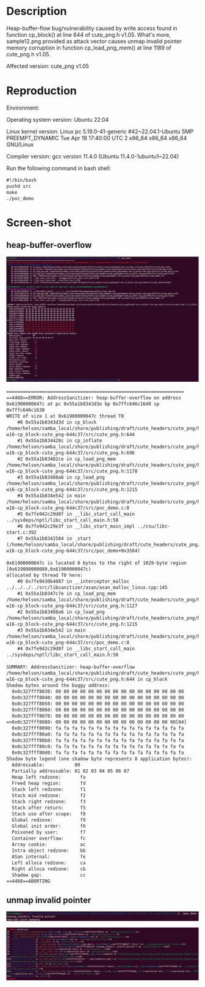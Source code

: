 # Description

Heap-buffer-flow bug/vulnerability caused by write access found in function cp_block() at line 644 of cute_png.h v1.05. What's more, sample12.png provided as attack vector causes unmap invalid pointer memory corruption in function cp_load_png_mem() at line 1189 of cute_png.h v1.05.



Affected version: cute_png v1.05



# Reproduction

Environment:



Operating system version: Ubuntu 22.04



Linux kernel version: Linux pc 5.19.0-41-generic #42~22.04.1-Ubuntu SMP PREEMPT_DYNAMIC Tue Apr 18 17:40:00 UTC 2 x86_64 x86_64 x86_64 GNU/Linux



Compiler version: gcc version 11.4.0 (Ubuntu 11.4.0-1ubuntu1~22.04)



Run the following command in bash shell:

```shell
#!/bin/bash 
pushd src
make
./poc_demo
```



# Screen-shot

## heap-buffer-overflow

![image-20240527234608807](vulDescription.assets/image-20240527234608807.png)



```shell
=================================================================
==4468==ERROR: AddressSanitizer: heap-buffer-overflow on address 0x61900000047c at pc 0x55a1b8343d3e bp 0x7ffc646c1640 sp 0x7ffc646c1630
WRITE of size 1 at 0x61900000047c thread T0
    #0 0x55a1b8343d3d in cp_block /home/helson/samba_local/share/publishing/draft/cute_headers/cute_png/heapof-w16-cp_block-cute_png-644c37/src/cute_png.h:644
    #1 0x55a1b834428c in cp_inflate /home/helson/samba_local/share/publishing/draft/cute_headers/cute_png/heapof-w16-cp_block-cute_png-644c37/src/cute_png.h:696
    #2 0x55a1b83482ce in cp_load_png_mem /home/helson/samba_local/share/publishing/draft/cute_headers/cute_png/heapof-w16-cp_block-cute_png-644c37/src/cute_png.h:1178
    #3 0x55a1b83488a6 in cp_load_png /home/helson/samba_local/share/publishing/draft/cute_headers/cute_png/heapof-w16-cp_block-cute_png-644c37/src/cute_png.h:1215
    #4 0x55a1b834e542 in main /home/helson/samba_local/share/publishing/draft/cute_headers/cute_png/heapof-w16-cp_block-cute_png-644c37/src/poc_demo.c:8
    #5 0x7fe942c29d8f in __libc_start_call_main ../sysdeps/nptl/libc_start_call_main.h:58
    #6 0x7fe942c29e3f in __libc_start_main_impl ../csu/libc-start.c:392
    #7 0x55a1b8341584 in _start (/home/helson/samba_local/share/publishing/draft/cute_headers/cute_png/heapof-w16-cp_block-cute_png-644c37/src/poc_demo+0x3584)

0x61900000047c is located 0 bytes to the right of 1020-byte region [0x619000000080,0x61900000047c)
allocated by thread T0 here:
    #0 0x7fe9430b4887 in __interceptor_malloc ../../../../src/libsanitizer/asan/asan_malloc_linux.cpp:145
    #1 0x55a1b8347c7e in cp_load_png_mem /home/helson/samba_local/share/publishing/draft/cute_headers/cute_png/heapof-w16-cp_block-cute_png-644c37/src/cute_png.h:1127
    #2 0x55a1b83488a6 in cp_load_png /home/helson/samba_local/share/publishing/draft/cute_headers/cute_png/heapof-w16-cp_block-cute_png-644c37/src/cute_png.h:1215
    #3 0x55a1b834e542 in main /home/helson/samba_local/share/publishing/draft/cute_headers/cute_png/heapof-w16-cp_block-cute_png-644c37/src/poc_demo.c:8
    #4 0x7fe942c29d8f in __libc_start_call_main ../sysdeps/nptl/libc_start_call_main.h:58

SUMMARY: AddressSanitizer: heap-buffer-overflow /home/helson/samba_local/share/publishing/draft/cute_headers/cute_png/heapof-w16-cp_block-cute_png-644c37/src/cute_png.h:644 in cp_block
Shadow bytes around the buggy address:
  0x0c327fff8030: 00 00 00 00 00 00 00 00 00 00 00 00 00 00 00 00
  0x0c327fff8040: 00 00 00 00 00 00 00 00 00 00 00 00 00 00 00 00
  0x0c327fff8050: 00 00 00 00 00 00 00 00 00 00 00 00 00 00 00 00
  0x0c327fff8060: 00 00 00 00 00 00 00 00 00 00 00 00 00 00 00 00
  0x0c327fff8070: 00 00 00 00 00 00 00 00 00 00 00 00 00 00 00 00
=>0x0c327fff8080: 00 00 00 00 00 00 00 00 00 00 00 00 00 00 00[04]
  0x0c327fff8090: fa fa fa fa fa fa fa fa fa fa fa fa fa fa fa fa
  0x0c327fff80a0: fa fa fa fa fa fa fa fa fa fa fa fa fa fa fa fa
  0x0c327fff80b0: fa fa fa fa fa fa fa fa fa fa fa fa fa fa fa fa
  0x0c327fff80c0: fa fa fa fa fa fa fa fa fa fa fa fa fa fa fa fa
  0x0c327fff80d0: fa fa fa fa fa fa fa fa fa fa fa fa fa fa fa fa
Shadow byte legend (one shadow byte represents 8 application bytes):
  Addressable:           00
  Partially addressable: 01 02 03 04 05 06 07 
  Heap left redzone:       fa
  Freed heap region:       fd
  Stack left redzone:      f1
  Stack mid redzone:       f2
  Stack right redzone:     f3
  Stack after return:      f5
  Stack use after scope:   f8
  Global redzone:          f9
  Global init order:       f6
  Poisoned by user:        f7
  Container overflow:      fc
  Array cookie:            ac
  Intra object redzone:    bb
  ASan internal:           fe
  Left alloca redzone:     ca
  Right alloca redzone:    cb
  Shadow gap:              cc
==4468==ABORTING

```





## unmap invalid pointer

![image-20240529153300073](vulDescription.assets/image-20240529153300073.png)



![image-20240529153334319](vulDescription.assets/image-20240529153334319.png)



